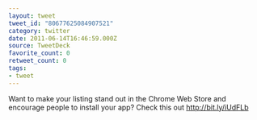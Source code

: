 ```yaml
---
layout: tweet
tweet_id: "80677625084907521"
category: twitter
date: 2011-06-14T16:46:59.000Z
source: TweetDeck
favorite_count: 0
retweet_count: 0
tags:
- tweet
---
```


Want to make your listing stand out in the Chrome Web Store and encourage people to install your app? Check this out http://bit.ly/iUdFLb
